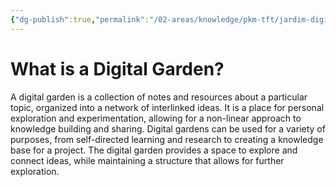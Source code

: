 ```yaml
---
{"dg-publish":true,"permalink":"/02-areas/knowledge/pkm-tft/jardim-digital/","tags":["pkm","tft","digital garden"]}
---
```



# What is a Digital Garden?

A digital garden is a collection of notes and resources about a particular topic, organized into a network of interlinked ideas. It is a place for personal exploration and experimentation, allowing for a non-linear approach to knowledge building and sharing. Digital gardens can be used for a variety of purposes, from self-directed learning and research to creating a knowledge base for a project. The digital garden provides a space to explore and connect ideas, while maintaining a structure that allows for further exploration.

